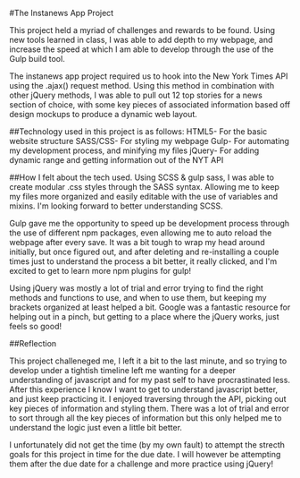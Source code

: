 #The Instanews App Project

This project held a myriad of challenges and rewards to be found. Using new tools learned in class, I was able to add depth to my webpage, and increase the speed at which I am able to develop through the use of the Gulp build tool.

The instanews app project required us to hook into the New York Times API using the .ajax() request method. Using this method in combination with other jQuery methods, I was able to pull out 12 top stories for a news section of choice, with some key pieces of associated information based off design mockups to produce a dynamic web layout.

##Technology used in this project is as follows:
HTML5- For the basic website structure
SASS/CSS- For styling my webpage
Gulp- For automating my development process, and minifying my files
jQuery- For adding dynamic range and getting information out of the NYT API

##How I felt about the tech used.
Using SCSS & gulp sass, I was able to create modular .css styles through the SASS syntax. Allowing me to keep my files more organized and easily editable with the use of variables and mixins. I'm looking forward to better understanding SCSS.

Gulp gave me the opportunity to speed up be development process through the use of different npm packages, even allowing me to auto reload the webpage after every save. It was a bit tough to wrap my head around initially, but once figured out, and after deleting and re-installing a couple times just to understand the process a bit better, it really clicked, and I'm excited to get to learn more npm plugins for gulp!

Using jQuery was mostly a lot of trial and error trying to find the right methods and functions to use, and when to use them, but keeping my brackets organized at least helped a bit. Google was a fantastic resource for helping out in a pinch, but getting to a place where the jQuery works, just feels so good!

##Reflection

This project challeneged me, I left it a bit to the last minute, and so trying to develop under a tightish timeline left me wanting for a deeper understanding of javascript and for my past self to have procrastinated less. After this experience I know I want to get to understand javascript better, and just keep practicing it. I enjoyed traversing through the API, picking out key pieces of information and styling them. There was a lot of trial and error to sort through all the key pieces of information but this only helped me to understand the logic just even a little bit better. 

I unfortunately did not get the time (by my own fault) to attempt the strecth goals for this project in time for the due date. I will however be attempting them after the due date for a challenge and more practice using jQuery!


